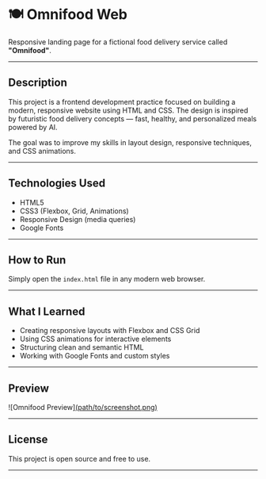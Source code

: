 # 🍽️ Omnifood Web

Responsive landing page for a fictional food delivery service called **"Omnifood"**.

---

## Description

This project is a frontend development practice focused on building a modern, responsive website using HTML and CSS. The design is inspired by futuristic food delivery concepts — fast, healthy, and personalized meals powered by AI.

The goal was to improve my skills in layout design, responsive techniques, and CSS animations.

---

## Technologies Used

- HTML5  
- CSS3 (Flexbox, Grid, Animations)  
- Responsive Design (media queries)  
- Google Fonts  

---

## How to Run

Simply open the `index.html` file in any modern web browser.

---

## What I Learned

- Creating responsive layouts with Flexbox and CSS Grid  
- Using CSS animations for interactive elements  
- Structuring clean and semantic HTML  
- Working with Google Fonts and custom styles  

---

## Preview

![Omnifood Preview][(path/to/screenshot.png)](https://nikoladackovic.github.io/Omnifood.web/)

---

## License

This project is open source and free to use.

---


